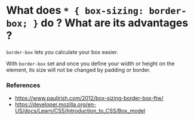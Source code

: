 # What does `* { box-sizing: border-box; }` do ? What are its advantages ?
`border-box` lets you calculate your box easier. 

With `border-box` set and once you define your width or height on the element, its size will not be changed by padding or border.

### References
 - https://www.paulirish.com/2012/box-sizing-border-box-ftw/
 - https://developer.mozilla.org/en-US/docs/Learn/CSS/Introduction_to_CSS/Box_model
